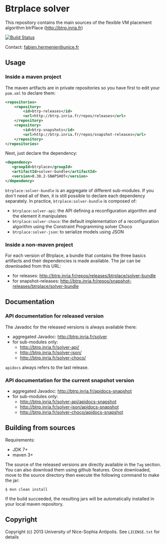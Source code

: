 # Btrplace solver #

This repository contains the main sources of the flexible VM placement
algorithm btrPlace (http://btrp.inria.fr)

[![Build Status](https://api.travis-ci.org/btrplace/scheduler.svg)](https://travis-ci.org/btrplace/scheduler)

Contact: fabien.hermenier@unice.fr

## Usage ##

### Inside a maven project ###

The maven artifacts are in private repositories so you have first to edit your `pom.xml` to declare them:

```xml
<repositories>
    <repository>
        <id>btrp-releases</id>
        <url>http://btrp.inria.fr/repos/releases</url>
    </repository>
    <repository>
        <id>btrp-snapshots</id>
        <url>http://btrp.inria.fr/repos/snapshot-releases</url>
    </repository>
</repositories>
```

Next, just declare the dependency:

```xml
<dependency>
   <groupId>btrplace</groupId>
   <artifactId>solver-bundle</artifactId>
   <version>0.38.2-SNAPSHOT</version>
</dependency>
```

`btrplace:solver-bundle` is an aggregate of different sub-modules. If you don't need all of then, it is still possible
 to declare each dependency separately. In practice, `btrplace:solver-bundle` is composed of:

* `btrplace:solver-api`: the API defining a reconfiguration algorithm and the element it manipulates
* `btrplace:solver-choco`: the default implementation of a reconfiguration algorithm using the Constraint Programming
solver Choco
* `btrplace:solver-json`: to serialize models using JSON

### Inside a non-maven project ###

For each version of Btrplace, a bundle that contains the three basics artifacts and their dependencies is made available.
The jar can be downloaded from this URL:

* for releases: http://btrp.inria.fr/repos/releases/btrplace/solver-bundle
* for snapshot-releases: http://btrp.inria.fr/repos/snapshot-releases/btrplace/solver-bundle

## Documentation ##

### API documentation for released version

The Javadoc for the released versions is always available there:

* aggregated Javadoc: http://btrp.inria.fr/solver
* for sub-modules only:
    * http://btrp.inria.fr/solver-api/
    * http://btrp.inria.fr/solver-json/
    * http://btrp.inria.fr/solver-choco/

`apidocs` always refers to the last release.

### API documentation for the current snapshot version

* aggregated Javadoc: http://btrp.inria.fr/apidocs-snapshot
* for sub-modules only:
    * http://btrp.inria.fr/solver-api/apidocs-snapshot
    * http://btrp.inria.fr/solver-json/apidocs-snapshot
    * http://btrp.inria.fr/solver-choco/apidocs-snapshot


## Building from sources ##

Requirements:
* JDK 7+
* maven 3+

The source of the released versions are directly available in the `Tag` section.
You can also download them using github features.
Once downloaded, move to the source directory then execute the following command
to make the jar:

    $ mvn clean install

If the build succeeded, the resulting jars will be automatically installed in your local maven repository.


## Copyright ##
Copyright (c) 2013 University of Nice-Sophia Antipolis. See `LICENSE.txt` for details
